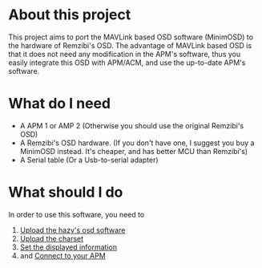 # About this project #

This project aims to port the MAVLink based OSD software (MinimOSD) to the hardware of Remzibi's OSD. The advantage of MAVLink based OSD is that it does not need any modification in the APM's software, thus you easily integrate this OSD with APM/ACM, and use the up-to-date APM's software.

# What do I need #
  * A APM 1 or AMP 2 (Otherwise you should use the original Remzibi's OSD)
  * A Remzibi's OSD hardware. (If you don't have one, I suggest you buy a MinimOSD instead. It's cheaper, and has better MCU than Remzibi's)
  * A Serial table (Or a Usb-to-serial adapter)

# What should I do #
In order to use this software, you need to
  1. [Upload the hazy's osd software](Firmware.md)
  1. [Upload the charset](Charset.md)
  1. [Set the displayed information](Setting.md)
  1. and [Connect to your APM](Wiring.md)